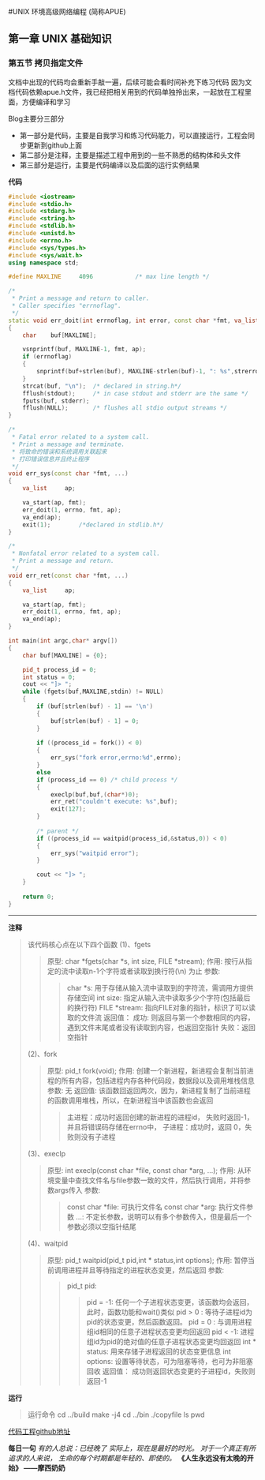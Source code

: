 #UNIX 环境高级网络编程 (简称APUE)
## 第一章 UNIX 基础知识
### 第五节 拷贝指定文件

文档中出现的代码均会重新手敲一遍，后续可能会看时间补充下练习代码
因为文档代码依赖apue.h文件，我已经把相关用到的代码单独拎出来，一起放在工程里面，方便编译和学习

Blog主要分三部分
- 第一部分是代码，主要是自我学习和练习代码能力，可以直接运行，工程会同步更新到github上面
- 第二部分是注释，主要是描述工程中用到的一些不熟悉的结构体和头文件
- 第三部分是运行，主要是代码编译以及后面的运行实例结果

**代码**

```cpp
#include <iostream>
#include <stdio.h>
#include <stdarg.h>
#include <string.h>
#include <stdlib.h>
#include <unistd.h>
#include <errno.h>
#include <sys/types.h>
#include <sys/wait.h>
using namespace std;

#define	MAXLINE	    4096			/* max line length */

/*
 * Print a message and return to caller.
 * Caller specifies "errnoflag".
 */
static void err_doit(int errnoflag, int error, const char *fmt, va_list ap)
{
	char	buf[MAXLINE];

	vsnprintf(buf, MAXLINE-1, fmt, ap);
	if (errnoflag)
    {
		snprintf(buf+strlen(buf), MAXLINE-strlen(buf)-1, ": %s",strerror(error));
    }
	strcat(buf, "\n");  /* declared in string.h*/
	fflush(stdout);		/* in case stdout and stderr are the same */
	fputs(buf, stderr);
	fflush(NULL);		/* flushes all stdio output streams */
}

/*
 * Fatal error related to a system call.
 * Print a message and terminate.
 * 将致命的错误和系统调用关联起来
 * 打印错误信息并且终止程序
 */
void err_sys(const char *fmt, ...)
{
	va_list		ap;

	va_start(ap, fmt);
	err_doit(1, errno, fmt, ap);
	va_end(ap);
	exit(1);        /*declared in stdlib.h*/
}

/*
 * Nonfatal error related to a system call.
 * Print a message and return.
 */
void err_ret(const char *fmt, ...)
{
	va_list		ap;

	va_start(ap, fmt);
	err_doit(1, errno, fmt, ap);
	va_end(ap);
}

int main(int argc,char* argv[])
{
    char buf[MAXLINE] = {0};

    pid_t process_id = 0;
    int status = 0;
    cout << "]> ";
    while (fgets(buf,MAXLINE,stdin) != NULL)
    {
        if (buf[strlen(buf) - 1] == '\n')
        {
            buf[strlen(buf) - 1] = 0;
        }
        
        if ((process_id = fork()) < 0)
        {
            err_sys("fork error,errno:%d",errno);
        }
        else
        if (process_id == 0) /* child process */
        {
            execlp(buf,buf,(char*)0);
            err_ret("couldn't execute: %s",buf);
            exit(127);
        }
        
        /* parent */
        if ((process_id == waitpid(process_id,&status,0)) < 0)
        {
            err_sys("waitpid error");
        }

        cout << "]> ";
    }
    
    return 0;
}
```

---

**注释**

> 该代码核心点在以下四个函数
> (1)、fgets
>> 原型: char *fgets(char *s, int size, FILE *stream);
>> 作用: 按行从指定的流中读取n-1个字符或者读取到换行符(\n) 为止
>> 参数:  
>>> char *s: 用于存储从输入流中读取到的字符流，需调用方提供存储空间
>>> int size: 指定从输入流中读取多少个字符(包括最后的换行符)
>>> FILE *stream: 指向FILE对象的指针，标识了可以读取的文件流
>> 返回值：
>>> 成功: 则返回与第一个参数相同的内容，遇到文件末尾或者没有读取到内容，也返回空指针
>>> 失败：返回空指针
>  
> (2)、fork
>> 原型: pid_t fork(void);
>> 作用: 创建一个新进程，新进程会复制当前进程的所有内容，包括进程内存各种代码段，数据段以及调用堆栈信息
>> 参数: 无
>> 返回值: 该函数回返回两次，因为，新进程复制了当前进程的函数调用堆栈，所以，在新进程当中该函数也会返回
>>> 主进程：成功时返回创建的新进程的进程id， 失败时返回-1，并且将错误码存储在errno中，
>>> 子进程：成功时，返回 0，失败则没有子进程
> 
> (3)、execlp
>> 原型: int execlp(const char *file, const char *arg, ...);
>> 作用: 从环境变量中查找文件名与file参数一致的文件，然后执行调用，并将参数args传入
>> 参数: 
>>> const char *file: 可执行文件名
>>> const char *arg: 执行文件参数
>>> ...: 不定长参数，说明可以有多个参数传入，但是最后一个参数必须以空指针结尾
> 
> (4)、waitpid
>> 原型: pid_t waitpid(pid_t pid,int * status,int options);
>> 作用: 暂停当前调用进程并且等待指定的进程状态变更，然后返回
>> 参数: 
>>> pid_t pid: 
>>>> pid = -1: 任何一个子进程状态变更，该函数均会返回，此时，函数功能和wait()类似
>>>> pid > 0 : 等待子进程id为pid的状态变更，然后函数返回。
>>>> pid = 0 : 与调用进程组id相同的任意子进程状态变更均回返回
>>>> pid < -1: 进程组id为pid的绝对值的任意子进程状态变更均回返回
>>> int * status: 用来存储子进程返回的状态变更信息
>>> int options: 设置等待状态，可为阻塞等待，也可为非阻塞回收
>> 返回值： 成功则返回状态变更的子进程id，失败则返回-1


**运行**
> 运行命令
> cd ../build
> make -j4
> cd ../bin
> ./copyfile
> ls
> pwd




[代码工程github地址](https://github.com/YeaLiang/APUE_Upgrade/tree/main/chapter01/section06)



**每日一句**
*有的人总说：已经晚了*
*实际上，现在是最好的时光。*
*对于一个真正有所追求的人来说，*
*生命的每个时期都是年轻的、即使的。*
**《人生永远没有太晚的开始》 ——摩西奶奶**